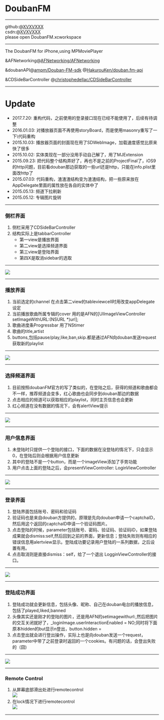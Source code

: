 # DoubanFM  

---
github:@[XVXVXXX](https://github.com/XVXVXXX)  
csdn:@[XVXVXXX](http://blog.csdn.net/xwj0918030230)  
please open DoubanFM.xcworkspace

---  

The DoubanFM for iPhone,using MPMoviePlayer
 
&AFNetworking@[AFNetworking/AFNetworking](https://github.com/AFNetworking/AFNetworking)
  
&doubanAPI@[ampm/Douban-FM-sdk](https://github.com/ampm/Douban-FM-sdk)  @[HakurouKen/douban.fm-api](https://github.com/HakurouKen/douban.fm-api)

&CDSideBarController @[christophedellac/CDSideBarController](https://github.com/christophedellac/CDSideBarController)

---
# Update
* 2017.7.20: 重构代码，之前使用的登录接口现在已经不能使用了，后续有待调整
* 2016.01.03: 对播放器页面不再使用storyBoard，而是使用masonry重写了一下\代码重构
* 2015.10.03: 播放器页面的封面现在用了SDWebImage，加载速度感觉比原来快了很多
* 2015.10.02: 实体类现在一部分没用手动自己解了，用了MJExtension
* 2015.09.23: 把代码整个结构弄好了，再也不是之前的ProjectFinal了，iOS9的http问题，目前看douban那边获取的一些url还是http，只能在info.plist里面改http了
* 2015.07.03: 代码重构，渣渣渣结构变为渣渣结构，把一些原来放在AppDelegate里面的属性放在各自的实体中了
* 2015.05.13: 频道下拉刷新
* 2015.05.12: 专辑图片旋转

--- 



### 侧栏界面
1. 侧栏采用了CDSideBarController  
2. 结构实际上是tabbarController   
   * 第一view是播放界面
   * 第二view是选择频道界面
   * 第三view是登陆界面 
   * 第四X是取消sidebar的选取  
   
---   

![](https://github.com/XVXVXXX/DoubanFM/raw/master/readmeImage/page0.png)

---   

### 播放界面
1. 当前选定的channel 在点击第二view的tableviewcell时用改变appDelegate设定
2. 当前播放歌曲所属专辑的cover 用的是AFN的[UIImageViewController setImageWithURL:(NSURL *)url];
3. 歌曲进度条Progressbar 用了NStimer
4. 歌曲的title,artist
5. buttons,包括pause/play,like,ban,skip.都是通过AFN向douban发送request获取新的playlist  

---

![](https://github.com/XVXVXXX/DoubanFM/raw/master/readmeImage/page1.png)

---   

### 选择频道界面
1. 目前按照doubanFM官方的写了类似的，在登陆之后，获得的频道和歌曲都会不一样，推荐频道会变多，红心歌曲也会同步到douban那边的数据  
2. 点击相应的频道可以获取相应的playlist，同时主页信息也会更新  
3. 红心频道在没有数据的情况下，会有alertView提示

---

![](https://github.com/XVXVXXX/DoubanFM/raw/master/readmeImage/page2.png)

---

### 用户信息界面
1. 未登陆时只提供一个登陆的接口，下面的数据在没登陆的情况下，只会显示0，在登陆后则会根据用户信息更新
2. 其中的登陆不是一个button，而是一个imageView添加了手势功能  
3. 用户点击上面的登陆之后，会presentViewController: LoginViewController

---
![](https://github.com/XVXVXXX/DoubanFM/raw/master/readmeImage/page3.png)

---

### 登录界面
1. 登陆界面包括账号、密码和验证码
2. 验证码也是来自douban方提供的，原理是先向douban申请一个captchaID，然后用这个返回的captchaID申请一个验证码图片。
3. 点击登陆的时候，parameter包括账号、密码、验证码、验证码ID，如果登陆成果就会dismiss:self,然后回到之前的界面，更新信息；登陆失败则有相应的错误信息用alertview显示。登陆成功要记录用户登陆的一系列数据，之后设置有用。
4. 点击取消则是直接dismiss：self，给了一个退出 LogginViewController的接口。

---
![](https://github.com/XVXVXXX/DoubanFM/raw/master/readmeImage/page4.png)

---
### 登陆成功界面
1. 登陆成功就会更新信息，包括头像、昵称、自己在douban电台的播放信息，包括了played,liked,banned
2. 头像其实还是刚才的登陆的图片，还是用AFN的setimagewithurl:,然后把图片的交互关闭就好了，_loginImage.userInteractionEnabled = NO;同时将下面原本hidden的but显示n登出，button.hidden = 
3. 点击登出就会进行登出操作，实际上也是向douban发送一个request，parameter中带了之前登录时返回的一个cookies。有问题的话，会登出失败的（囧)  
  
---  

![](https://github.com/XVXVXXX/DoubanFM/raw/master/readmeImage/page5.png)

---
### Remote Control
1. 从屏幕底部滑出处进行remotecontrol  
![](https://github.com/XVXVXXX/DoubanFM/raw/master/readmeImage/page6.png)
2. 在lock情况下进行remotecontrol  
![](https://github.com/XVXVXXX/DoubanFM/raw/master/readmeImage/page7.png)

---


